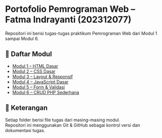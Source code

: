 # Portofolio Pemrograman Web – Fatma Indrayanti (202312077)

Repositori ini berisi tugas-tugas praktikum Pemrograman Web dari Modul 1 sampai Modul 6.

## 📂 Daftar Modul

- [Modul 1 – HTML Dasar](./Modul-1)
- [Modul 2 – CSS Dasar](./Modul-2)
- [Modul 3 – Layout & Responsif](./Modul-3)
- [Modul 4 – JavaScript Dasar](./Modul-4)
- [Modul 5 – Form & Validasi](./Modul-5)
- [Modul 6 – CRUD PHP Sederhana](./Modul-6)

## 📌 Keterangan

Setiap folder berisi file tugas dari masing-masing modul.  
Repositori ini menggunakan Git & GitHub sebagai kontrol versi dan dokumentasi tugas.
